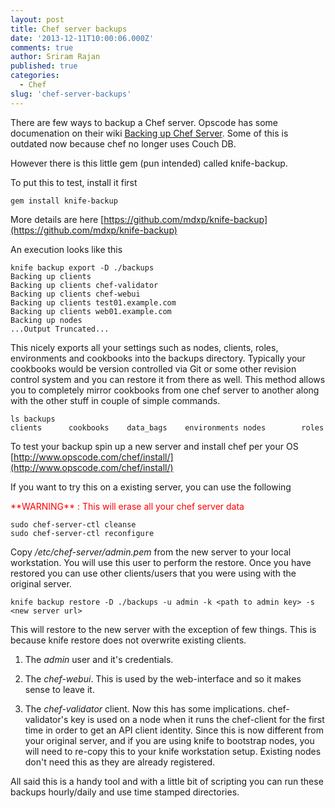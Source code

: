 ```yaml
---
layout: post
title: Chef server backups
date: '2013-12-11T10:00:06.000Z'
comments: true
author: Sriram Rajan
published: true
categories:
  - Chef
slug: 'chef-server-backups'   
---
```


There are few ways to backup a Chef server. Opscode has some documenation on
their wiki [Backing up Chef Server](https://wiki.opscode.com/display/chef/Backing+Up+Chef+Server).
Some of this is outdated now because chef no longer uses Couch DB.

However there is this little gem (pun intended) called knife-backup.

<!-- more -->

To put this to test, install it first

    gem install knife-backup

More details are here [https://github.com/mdxp/knife-backup](https://github.com/mdxp/knife-backup)

An execution looks like this

    knife backup export -D ./backups
    Backing up clients
    Backing up clients chef-validator
    Backing up clients chef-webui
    Backing up clients test01.example.com
    Backing up clients web01.example.com
    Backing up nodes
    ...Output Truncated...


This nicely exports all your settings such as nodes, clients, roles,
environments and cookbooks into the backups directory. Typically your
cookbooks would be version controlled via Git or some other revision control
system and you can restore it from there as well. This method allows you to
completely mirror cookbooks from one chef server to another along with the
other stuff in couple of simple commands.

    ls backups
    clients      cookbooks    data_bags    environments nodes        roles


To test your backup spin up a new server and install chef per your OS
[http://www.opscode.com/chef/install/](http://www.opscode.com/chef/install/)

If you want to try this on a existing server, you can use the following

<p style="color:red;">**WARNING** : This will erase all your chef server data </p>

    sudo chef-server-ctl cleanse
    sudo chef-server-ctl reconfigure

Copy _/etc/chef-server/admin.pem_ from the new server to your local workstation.
You will use this user to perform the restore. Once you have restored you can
use other clients/users that you were using with the original server.

    knife backup restore -D ./backups -u admin -k <path to admin key> -s  <new server url>

This will restore to the new server with the exception of few things. This is
because knife restore does not overwrite existing clients.

 1. The _admin_ user and it's credentials.

 2. The _chef-webui_. This is used by the web-interface and so it makes sense to leave it.

 3. The _chef-validator_ client. Now this has some implications. chef-validator's key is used on a node when it runs the chef-client for the first time in order to get an API client identity. Since this is now different from your original server, and if you are using knife to bootstrap nodes,  you will need to re-copy this to your knife workstation setup.  Existing nodes don't need this as they are already registered.

All said this is a handy tool and with a little bit of scripting you can run
these backups hourly/daily and use time stamped directories.



